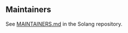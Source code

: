 ## Maintainers

See [MAINTAINERS.md](https://github.com/hyperledger/solang/blob/main/MAINTAINERS.md) in the Solang repository.
